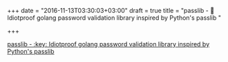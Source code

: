+++
date = "2016-11-13T03:30:03+03:00"
draft = true
title = "passlib - :key: Idiotproof golang password validation library inspired by Python's passlib "

+++

<p><a href="https://t.co/ju6mR6wVWl">passlib - :key: Idiotproof golang password validation library inspired by Python's passlib </a></p>
